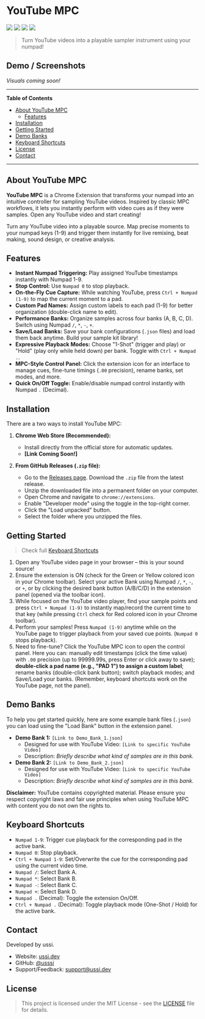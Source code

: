 # YouTube MPC

![](https://img.shields.io/badge/JavaScript-62.7%25-F7DF1E?logo=javascript&logoColor=black)
![](https://img.shields.io/badge/HTML-18.4%25-E34F26?logo=html5&logoColor=white)
![](https://img.shields.io/badge/CSS-18.9%25-1572B6?logo=css3&logoColor=white)
![](https://img.shields.io/badge/License-MIT-yellow.svg) 
> Turn YouTube videos into a playable sampler instrument using your numpad!

## Demo / Screenshots

*Visuals coming soon!*

---

**Table of Contents**
- [About YouTube MPC](#about-youtube-mpc)
  - [Features](#features)
- [Installation](#installation)
- [Getting Started](#getting-started)
- [Demo Banks](#demo-banks)
- [Keyboard Shortcuts](#keyboard-shortcuts)
- [License](#license)
- [Contact](#contact)

---

## About YouTube MPC

**YouTube MPC** is a Chrome Extension that transforms your numpad into an intuitive controller for sampling YouTube videos. Inspired by classic MPC workflows, it lets you instantly perform with video cues as if they were samples. Open any YouTube video and start creating!

Turn any YouTube video into a playable source. Map precise moments to your numpad keys (1-9) and trigger them instantly for live remixing, beat making, sound design, or creative analysis.

## Features

-   **Instant Numpad Triggering:** Play assigned YouTube timestamps instantly with Numpad 1-9.
-   **Stop Control:** Use `Numpad 0` to stop playback.
-   **On-the-Fly Cue Capture:** While watching YouTube, press `Ctrl + Numpad (1-9)` to map the current moment to a pad.
-   **Custom Pad Names:** Assign custom labels to each pad (1-9) for better organization (double-click name to edit).
-   **Performance Banks:** Organize samples across four banks (A, B, C, D). Switch using Numpad `/`, `*`, `-`, `+`.
-   **Save/Load Banks:** Save your bank configurations (`.json` files) and load them back anytime. Build your sample kit library!
-   **Expressive Playback Modes:** Choose "1-Shot" (trigger and play) or "Hold" (play only while held down) per bank. Toggle with `Ctrl + Numpad .`.
-   **MPC-Style Control Panel:** Click the extension icon for an interface to manage cues, fine-tune timings (`.00` precision), rename banks, set modes, and more.
-   **Quick On/Off Toggle:** Enable/disable numpad control instantly with Numpad `.` (Decimal).


## Installation

There are a two ways to install YouTube MPC:

1.  **Chrome Web Store (Recommended):**
    * Install directly from the official store for automatic updates.
    * **[Link Coming Soon!]**

2.  **From GitHub Releases (`.zip` file):**
    * Go to the [Releases page](https://github.com/usssi/YouTube-MPC/releases).  Download the `.zip` file from the latest release.
    * Unzip the downloaded file into a permanent folder on your computer.
    * Open Chrome and navigate to `chrome://extensions`.
    * Enable "Developer mode" using the toggle in the top-right corner.
    * Click the "Load unpacked" button.
    * Select the folder where you unzipped the files.

## Getting Started
> Check full [Keyboard Shortcuts](#keyboard-shortcuts)

1.  Open any YouTube video page in your browser – this is your sound source!
2.  Ensure the extension is ON (check for the Green or Yellow colored icon in your Chrome toolbar). Select your active Bank using Numpad `/`, `*`, `-`, or `+`, or by clicking the desired bank button (A/B/C/D) in the extension panel (opened via the toolbar icon).
3.  While focused on the YouTube video player, find your sample points and press `Ctrl + Numpad (1-9)` to instantly map/record the current time to that key (while pressing `Ctrl` check for Red colored icon in your Chrome toolbar).
4.  Perform your samples! Press `Numpad (1-9)` anytime while on the YouTube page to trigger playback from your saved cue points. (`Numpad 0` stops playback).
5.  Need to fine-tune? Click the YouTube MPC icon to open the control panel. Here you can: manually edit timestamps (click the time value) with `.00` precision (up to 99999.99s, press Enter or click away to save); **double-click a pad name (e.g., "PAD 1") to assign a custom label**; rename banks (double-click bank button); switch playback modes; and Save/Load your banks. (Remember, keyboard shortcuts work on the YouTube page, not the panel).

## Demo Banks

To help you get started quickly, here are some example bank files (`.json`) you can load using the "Load Bank" button in the extension panel.

* **Demo Bank 1:** `[Link to Demo_Bank_1.json]`
    * Designed for use with YouTube Video: `[Link to specific YouTube Video]`
    * Description: *Briefly describe what kind of samples are in this bank.*
* **Demo Bank 2:** `[Link to Demo_Bank_2.json]`
    * Designed for use with YouTube Video: `[Link to specific YouTube Video]`
    * Description: *Briefly describe what kind of samples are in this bank.*

**Disclaimer:** YouTube contains copyrighted material. Please ensure you respect copyright laws and fair use principles when using YouTube MPC with content you do not own the rights to.

## Keyboard Shortcuts

* `Numpad 1-9`: Trigger cue playback for the corresponding pad in the active bank.
* `Numpad 0`: Stop playback.
* `Ctrl + Numpad 1-9`: Set/Overwrite the cue for the corresponding pad using the current video time.
* `Numpad /`: Select Bank A.
* `Numpad *`: Select Bank B.
* `Numpad -`: Select Bank C.
* `Numpad +`: Select Bank D.
* `Numpad .` (Decimal): Toggle the extension On/Off.
* `Ctrl + Numpad .` (Decimal): Toggle playback mode (One-Shot / Hold) for the active bank.

## Contact

Developed by ussi.
 * Website: [ussi.dev](https://ussi.dev)
 * GitHub: [@usssi](https://github.com/usssi)
 * Support/Feedback: [support@ussi.dev](mailto:support@ussi.dev)

## License

> This project is licensed under the MIT License - see the [LICENSE](LICENSE) file for details. 
